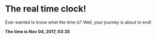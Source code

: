 # The real time clock!

Ever wanted to know what the time is? Well, your journey is about to end!

**The time is Nov 04, 2017, 03:35**
